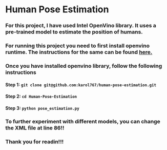# Human Pose Estimation

### For this project, I have used Intel OpenVino library. It uses a pre-trained model to estimate the position of humans.

### For running this project you need to first install openvino runtime. The instructions for the same can be found <a href = "https://github.com/openvinotoolkit/openvino_notebooks/wiki/Conda"> here.</a>
### Once you have installed openvino library, follow the following instructions

#### Step 1: `git clone git@github.com:karol767/human-pose-estimation.git`
#### Step 2: `cd Human-Pose-Estimation`
#### Step 3: `python pose_estimation.py`

### To further experiment with different models, you can change the XML file at line 86!!

### Thank you for readin!!!
